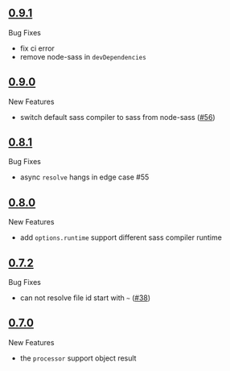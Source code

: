 ## [0.9.1](https://github.com/differui/rollup-plugin-sass/releases/tag/0.9.1)

Bug Fixes

+ fix ci error
+ remove node-sass in `devDependencies`

## [0.9.0](https://github.com/differui/rollup-plugin-sass/releases/tag/0.9.0)

New Features

+ switch default sass compiler to sass from node-sass ([#56](https://github.com/differui/rollup-plugin-sass/issues/56))

## [0.8.1](https://github.com/differui/rollup-plugin-sass/releases/tag/0.8.1)

Bug Fixes

+ async `resolve` hangs in edge case #55

## [0.8.0](https://github.com/differui/rollup-plugin-sass/releases/tag/0.8.0)

New Features

+ add `options.runtime` support different sass compiler runtime

## [0.7.2](https://github.com/differui/rollup-plugin-sass/releases/tag/0.7.2)

Bug Fixes

+ can not resolve file id start with `~` ([#38](https://github.com/differui/rollup-plugin-sass/issues/38))

## [0.7.0](https://github.com/differui/rollup-plugin-sass/releases/tag/0.7.0)

New Features

+ the `processor` support object result
